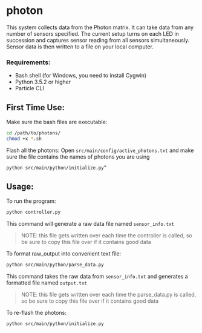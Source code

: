 # photon
This system collects data from the Photon matrix. It can take data from any number of sensors specified. The current setup turns on each LED in succession and captures sensor reading from all sensors simultaneously. Sensor data is then written to a file on your local computer.

### Requirements:
* Bash shell (for Windows, you need to install Cygwin)
* Python 3.5.2 or higher
* Particle CLI


## First Time Use:
Make sure the bash files are executable:
```bash
cd /path/to/photons/
chmod +x *.sh
```
Flash all the photons:
Open `src/main/config/active_photons.txt` and make sure the file contains the names of photons you are using
```bash
python src/main/python/initialize.py”
```

## Usage:

To run the program: 
```bash
python controller.py
```
This command will generate a raw data file named `sensor_info.txt`
> NOTE: this file gets written over each time the controller is called, so be sure to copy this file over if it contains good data

To format raw_output into convenient text file:
```bash
python src/main/python/parse_data.py
```
This command takes the raw data from `sensor_info.txt` and generates a formatted file named `output.txt`
> NOTE: this file gets written over each time the parse_data.py is called, so be sure to copy this file over if it contains good data

To re-flash the photons:
```bash
python src/main/python/initialize.py
```

